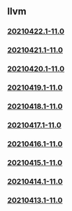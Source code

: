 ## llvm

### [20210422.1-11.0](20210422.1-11.0/index.html)
### [20210421.1-11.0](20210421.1-11.0/index.html)
### [20210420.1-11.0](20210420.1-11.0/index.html)
### [20210419.1-11.0](20210419.1-11.0/index.html)
### [20210418.1-11.0](20210418.1-11.0/index.html)
### [20210417.1-11.0](20210417.1-11.0/index.html)
### [20210416.1-11.0](20210416.1-11.0/index.html)
### [20210415.1-11.0](20210415.1-11.0/index.html)
### [20210414.1-11.0](20210414.1-11.0/index.html)
### [20210413.1-11.0](20210413.1-11.0/index.html)

